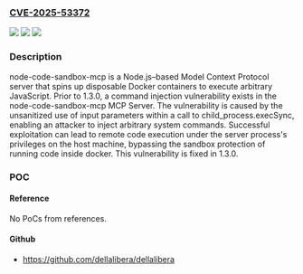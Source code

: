 ### [CVE-2025-53372](https://cve.mitre.org/cgi-bin/cvename.cgi?name=CVE-2025-53372)
![](https://img.shields.io/static/v1?label=Product&message=node-code-sandbox-mcp&color=blue)
![](https://img.shields.io/static/v1?label=Version&message=%3C%201.3.0%20&color=brightgreen)
![](https://img.shields.io/static/v1?label=Vulnerability&message=CWE-77%3A%20Improper%20Neutralization%20of%20Special%20Elements%20used%20in%20a%20Command%20('Command%20Injection')&color=brightgreen)

### Description

node-code-sandbox-mcp is a Node.js–based Model Context Protocol server that spins up disposable Docker containers to execute arbitrary JavaScript. Prior to 1.3.0, a command injection vulnerability exists in the node-code-sandbox-mcp MCP Server. The vulnerability is caused by the unsanitized use of input parameters within a call to child_process.execSync, enabling an attacker to inject arbitrary system commands. Successful exploitation can lead to remote code execution under the server process's privileges on the host machine, bypassing the sandbox protection of running code inside docker. This vulnerability is fixed in 1.3.0.

### POC

#### Reference
No PoCs from references.

#### Github
- https://github.com/dellalibera/dellalibera

